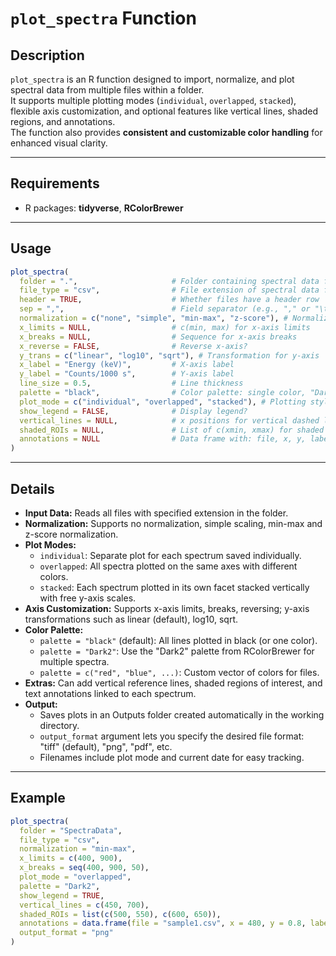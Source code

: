 # `plot_spectra` Function

## Description
`plot_spectra` is an R function designed to import, normalize, and plot spectral data from multiple files within a folder.  
It supports multiple plotting modes (`individual`, `overlapped`, `stacked`), flexible axis customization, and optional features like vertical lines, shaded regions, and annotations.  
The function also provides **consistent and customizable color handling** for enhanced visual clarity.

---

## Requirements
- R packages: **tidyverse**, **RColorBrewer**

---

## Usage

```r
plot_spectra(
  folder = ".",                     # Folder containing spectral data files
  file_type = "csv",                # File extension of spectral data files
  header = TRUE,                    # Whether files have a header row
  sep = ",",                        # Field separator (e.g., "," or "\t")
  normalization = c("none", "simple", "min-max", "z-score"), # Normalization method
  x_limits = NULL,                  # c(min, max) for x-axis limits
  x_breaks = NULL,                  # Sequence for x-axis breaks
  x_reverse = FALSE,                # Reverse x-axis?
  y_trans = c("linear", "log10", "sqrt"), # Transformation for y-axis
  x_label = "Energy (keV)",         # X-axis label
  y_label = "Counts/1000 s",        # Y-axis label
  line_size = 0.5,                  # Line thickness
  palette = "black",                # Color palette: single color, "Dark2", or custom vector
  plot_mode = c("individual", "overlapped", "stacked"), # Plotting style (default: "individual")
  show_legend = FALSE,              # Display legend?
  vertical_lines = NULL,            # x positions for vertical dashed lines
  shaded_ROIs = NULL,               # List of c(xmin, xmax) for shaded regions
  annotations = NULL                # Data frame with: file, x, y, label for text annotations
)
```

---

## Details  
- **Input Data:** Reads all files with specified extension in the folder.  
- **Normalization:** Supports no normalization, simple scaling, min-max and z-score normalization.  
- **Plot Modes:**  
  - `individual`: Separate plot for each spectrum saved individually.
  - `overlapped`: All spectra plotted on the same axes with different colors.  
  - `stacked`: Each spectrum plotted in its own facet stacked vertically with free y-axis scales.    
- **Axis Customization:** Supports x-axis limits, breaks, reversing; y-axis transformations such as linear (default), log10, sqrt.
- **Color Palette:**
  - `palette = "black"` (default): All lines plotted in black (or one color).
  - `palette = "Dark2"`: Use the "Dark2" palette from RColorBrewer for multiple spectra.
  - `palette = c("red", "blue", ...)`: Custom vector of colors for files. 
- **Extras:** Can add vertical reference lines, shaded regions of interest, and text annotations linked to each spectrum.  
- **Output:**
  - Saves plots in an Outputs folder created automatically in the working directory.
  - `output_format` argument lets you specify the desired file format: "tiff" (default), "png", "pdf", etc.
  - Filenames include plot mode and current date for easy tracking.

---

## Example  

```r
plot_spectra(
  folder = "SpectraData",
  file_type = "csv",
  normalization = "min-max",
  x_limits = c(400, 900),
  x_breaks = seq(400, 900, 50),
  plot_mode = "overlapped",
  palette = "Dark2",
  show_legend = TRUE,
  vertical_lines = c(450, 700),
  shaded_ROIs = list(c(500, 550), c(600, 650)),
  annotations = data.frame(file = "sample1.csv", x = 480, y = 0.8, label = "Peak A"),
  output_format = "png"
)
```
